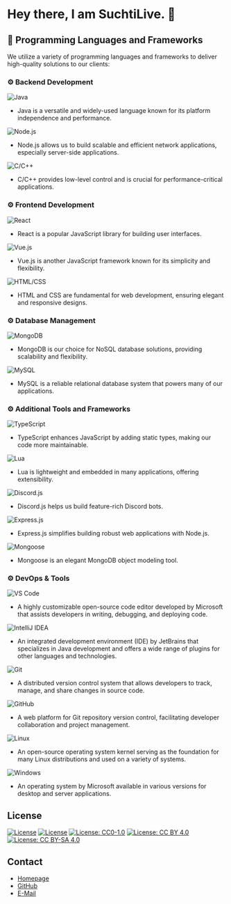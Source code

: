 # Hey there, I am SuchtiLive. 👋

## 🔧 Programming Languages and Frameworks

We utilize a variety of programming languages and frameworks to deliver high-quality solutions to our clients:

### ⚙️ Backend Development

![Java](https://cdn.xtream-itsolutions.com/github/java.svg)
  - Java is a versatile and widely-used language known for its platform independence and performance.

![Node.js](https://cdn.xtream-itsolutions.com/github/nodejs.svg)
  - Node.js allows us to build scalable and efficient network applications, especially server-side applications.

![C/C++](https://cdn.xtream-itsolutions.com/github/c.svg)
  - C/C++ provides low-level control and is crucial for performance-critical applications.

### ⚙️ Frontend Development

![React](https://cdn.xtream-itsolutions.com/github/react.svg)
  - React is a popular JavaScript library for building user interfaces.

![Vue.js](https://cdn.xtream-itsolutions.com/github/vue.svg)
  - Vue.js is another JavaScript framework known for its simplicity and flexibility.

![HTML/CSS](https://cdn.xtream-itsolutions.com/github/html5.svg)
  - HTML and CSS are fundamental for web development, ensuring elegant and responsive designs.

### ⚙️ Database Management

![MongoDB](https://cdn.xtream-itsolutions.com/github/mongodb.svg)
  - MongoDB is our choice for NoSQL database solutions, providing scalability and flexibility.

![MySQL](https://cdn.xtream-itsolutions.com/github/mysql.svg)
  - MySQL is a reliable relational database system that powers many of our applications.

### ⚙️ Additional Tools and Frameworks

![TypeScript](https://cdn.xtream-itsolutions.com/github/typescript.svg)
  - TypeScript enhances JavaScript by adding static types, making our code more maintainable.

![Lua](https://cdn.xtream-itsolutions.com/github/lua.svg)
  - Lua is lightweight and embedded in many applications, offering extensibility.

![Discord.js](https://cdn.xtream-itsolutions.com/github/discordjs.svg)
  - Discord.js helps us build feature-rich Discord bots.

![Express.js](https://cdn.xtream-itsolutions.com/github/expressjs.svg)
  - Express.js simplifies building robust web applications with Node.js.

![Mongoose](https://cdn.xtream-itsolutions.com/github/mongoose.svg)
  - Mongoose is an elegant MongoDB object modeling tool.

### ⚙️ DevOps & Tools

![VS Code](https://cdn.xtream-itsolutions.com/github/vscode.svg)
  - A highly customizable open-source code editor developed by Microsoft that assists developers in writing, debugging, and deploying code.
    
![IntelliJ IDEA](https://cdn.xtream-itsolutions.com/github/intellijidea.svg)
  - An integrated development environment (IDE) by JetBrains that specializes in Java development and offers a wide range of plugins for other languages and technologies.
    
![Git](https://cdn.xtream-itsolutions.com/github/git.svg)
  - A distributed version control system that allows developers to track, manage, and share changes in source code.
    
![GitHub](https://cdn.xtream-itsolutions.com/github/github.svg)
  - A web platform for Git repository version control, facilitating developer collaboration and project management.
    
![Linux](https://cdn.xtream-itsolutions.com/github/linux.svg)
  - An open-source operating system kernel serving as the foundation for many Linux distributions and used on a variety of systems.
    
![Windows](https://cdn.xtream-itsolutions.com/github/windows.svg)
  - An operating system by Microsoft available in various versions for desktop and server applications.

## License

[![License](https://img.shields.io/badge/License-Apache_2.0-blue.svg)](https://opensource.org/licenses/Apache-2.0)
[![License](https://img.shields.io/badge/License-Boost_1.0-lightblue.svg)](https://www.boost.org/LICENSE_1_0.txt)
[![License: CC0-1.0](https://img.shields.io/badge/License-CC0_1.0-lightgrey.svg)](http://creativecommons.org/publicdomain/zero/1.0/)
[![License: CC BY 4.0](https://img.shields.io/badge/License-CC_BY_4.0-lightgrey.svg)](https://creativecommons.org/licenses/by/4.0/)
[![License: CC BY-SA 4.0](https://img.shields.io/badge/License-CC_BY--SA_4.0-lightgrey.svg)](https://creativecommons.org/licenses/by-sa/4.0/)

## Contact

- [Homepage](https://www.xtream-itsolutions.com)
- [GitHub](https://github.com/xtream-itsolutions)
- [E-Mail](mailto:support@xtream-itsolutions.com)
